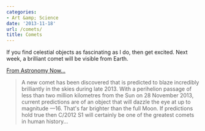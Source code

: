 ```yaml
---
categories:
- Art &amp; Science
date: '2013-11-18'
url: /comets/
title: Comets
---
```


If you find celestial objects as fascinating as I do, then get excited. Next week, a brilliant comet will be visible from Earth.

<a href="http://www.astronomynow.com/news/n1209/25comet/">From Astronomy Now...</a>

<blockquote>A new comet has been discovered that is predicted to blaze incredibly brilliantly in the skies during late 2013. With a perihelion passage of less than two million kilometres from the Sun on 28 November 2013, current predictions are of an object that will dazzle the eye at up to magnitude —16. That's far brighter than the full Moon. If predictions hold true then C/2012 S1 will certainly be one of the greatest comets in human history...</blockquote>
